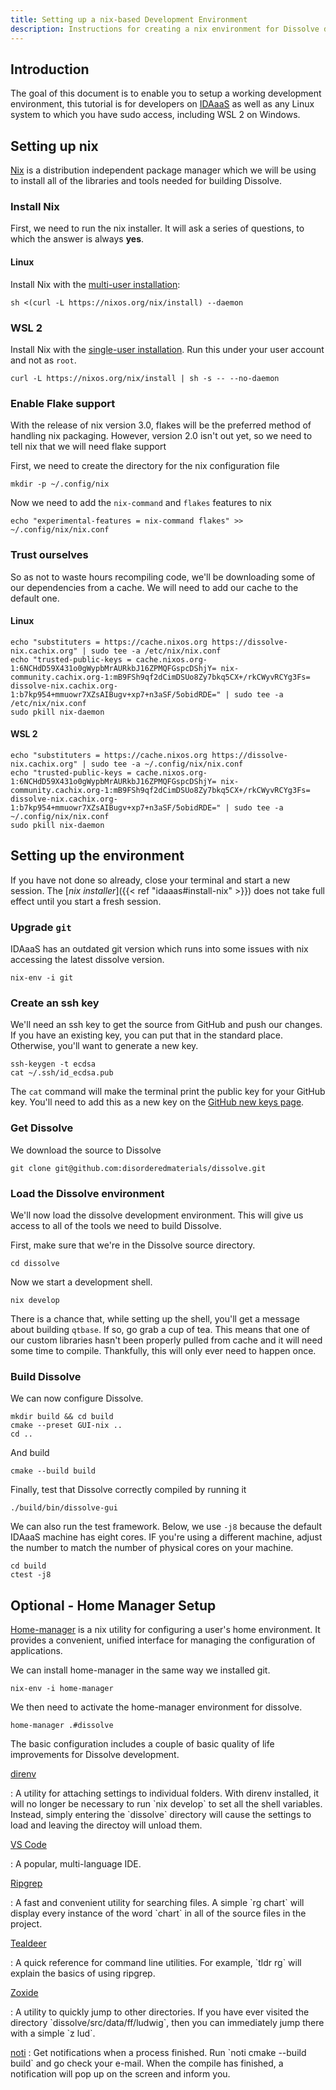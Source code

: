 ```yaml
---
title: Setting up a nix-based Development Environment
description: Instructions for creating a nix environment for Dissolve development.
---
```


## Introduction

The goal of this document is to enable you to setup a working
development environment, this tutorial is for developers on [IDAaaS](https://dev.analysis.stfc.ac.uk) 
as well as any Linux system to which you have sudo access, including WSL 2 on Windows.

## Setting up nix

[Nix](http://nixos.org) is a distribution independent package manager
which we will be using to install all of the libraries and tools needed
for building Dissolve.

### Install Nix

First, we need to run the nix installer. It will ask a series of
questions, to which the answer is always **yes**.

#### Linux

Install Nix with the [multi-user installation](https://nixos.org/manual/nix/stable/installation/multi-user.html):

```shell
sh <(curl -L https://nixos.org/nix/install) --daemon
```

### WSL 2

Install Nix with the [single-user installation](https://nixos.org/manual/nix/stable/installation/single-user.html).
Run this under your user account and not as `root`.

```shell
curl -L https://nixos.org/nix/install | sh -s -- --no-daemon
```

### Enable Flake support

With the release of nix version 3.0, flakes will be the preferred method
of handling nix packaging. However, version 2.0 isn\'t out yet, so we
need to tell nix that we will need flake support

First, we need to create the directory for the nix configuration file

```shell
mkdir -p ~/.config/nix
```

Now we need to add the `nix-command` and `flakes` features to nix

```shell
echo "experimental-features = nix-command flakes" >> ~/.config/nix/nix.conf
```

### Trust ourselves

So as not to waste hours recompiling code, we\'ll be downloading some of
our dependencies from a cache. We will need to add our cache to the
default one.

#### Linux

```shell
echo "substituters = https://cache.nixos.org https://dissolve-nix.cachix.org" | sudo tee -a /etc/nix/nix.conf
echo "trusted-public-keys = cache.nixos.org-1:6NCHdD59X431o0gWypbMrAURkbJ16ZPMQFGspcDShjY= nix-community.cachix.org-1:mB9FSh9qf2dCimDSUo8Zy7bkq5CX+/rkCWyvRCYg3Fs= dissolve-nix.cachix.org-1:b7kp954+mmuowr7XZsAIBugv+xp7+n3aSF/5obidRDE=" | sudo tee -a /etc/nix/nix.conf
sudo pkill nix-daemon
```

#### WSL 2

```shell
echo "substituters = https://cache.nixos.org https://dissolve-nix.cachix.org" | sudo tee -a ~/.config/nix/nix.conf
echo "trusted-public-keys = cache.nixos.org-1:6NCHdD59X431o0gWypbMrAURkbJ16ZPMQFGspcDShjY= nix-community.cachix.org-1:mB9FSh9qf2dCimDSUo8Zy7bkq5CX+/rkCWyvRCYg3Fs= dissolve-nix.cachix.org-1:b7kp954+mmuowr7XZsAIBugv+xp7+n3aSF/5obidRDE=" | sudo tee -a ~/.config/nix/nix.conf
sudo pkill nix-daemon
```

## Setting up the environment

If you have not done so already, close your terminal and start a new
session. The [*nix installer*]({{< ref "idaaas#install-nix" >}}) does
not take full effect until you start a fresh session.

### Upgrade `git`

IDAaaS has an outdated git version which runs into some issues with nix
accessing the latest dissolve version.

```shell
nix-env -i git
```

### Create an ssh key

We'll need an ssh key to get the source from GitHub and push our
changes. If you have an existing key, you can put that in the standard
place. Otherwise, you'll want to generate a new key.

```shell
ssh-keygen -t ecdsa
cat ~/.ssh/id_ecdsa.pub
```

The `cat` command will make the terminal print the public key
for your GitHub key. You\'ll need to add this as a new key on the
[GitHub new keys page](https://github.com/settings/keys).

### Get Dissolve

We download the source to Dissolve

```shell
git clone git@github.com:disorderedmaterials/dissolve.git
```

### Load the Dissolve environment

We\'ll now load the dissolve development environment. This will give us
access to all of the tools we need to build Dissolve.

First, make sure that we're in the Dissolve source directory.

```shell
cd dissolve
```

Now we start a development shell.

```shell
nix develop
```

There is a chance that, while setting up the shell, you\'ll get a
message about building `qtbase`. If so, go grab a cup of tea.
This means that one of our custom libraries hasn't been properly pulled
from cache and it will need some time to compile. Thankfully, this will
only ever need to happen once.

### Build Dissolve

We can now configure Dissolve.

```shell
mkdir build && cd build
cmake --preset GUI-nix ..
cd ..
```

And build

```shell
cmake --build build
```

Finally, test that Dissolve correctly compiled by running it

```shell
./build/bin/dissolve-gui
```

We can also run the test framework. Below, we use `-j8` because the default IDAaaS machine has eight cores. IF you're using a
different machine, adjust the number to match the number of physical
cores on your machine.

```shell
cd build
ctest -j8
```

## Optional - Home Manager Setup

[Home-manager](https://github.com/nix-community/home-manager) is a nix
utility for configuring a user's home environment. It provides a
convenient, unified interface for managing the configuration of
applications.

We can install home-manager in the same way we installed git.

```shell
nix-env -i home-manager
```

We then need to activate the home-manager environment for dissolve.

```shell
home-manager .#dissolve
```

The basic configuration includes a couple of basic quality of life
improvements for Dissolve development.

[direnv](https://direnv.net/)

: A utility for attaching settings to individual folders. With direnv
installed, it will no longer be necessary to run \`nix develop\` to
set all the shell variables. Instead, simply entering the
\`dissolve\` directory will cause the settings to load and leaving
the directoy will unload them.

[VS Code](https://code.visualstudio.com/)

: A popular, multi-language IDE.

[Ripgrep](https://github.com/BurntSushi/ripgrep)

: A fast and convenient utility for searching files. A simple \`rg
chart\` will display every instance of the word \`chart\` in all of
the source files in the project.

[Tealdeer](https://github.com/dbrgn/tealdeer)

: A quick reference for command line utilities. For example, \`tldr
rg\` will explain the basics of using ripgrep.

[Zoxide](https://github.com/ajeetdsouza/zoxide)

: A utility to quickly jump to other directories. If you have ever
visited the directory \`dissolve/src/data/ff/ludwig\`, then you can
immediately jump there with a simple \`z lud\`.

[noti](https://github.com/variadico/noti)
: Get notifications when a process finished. Run \`noti cmake --build
build\` and go check your e-mail. When the compile has finished, a
notification will pop up on the screen and inform you.
